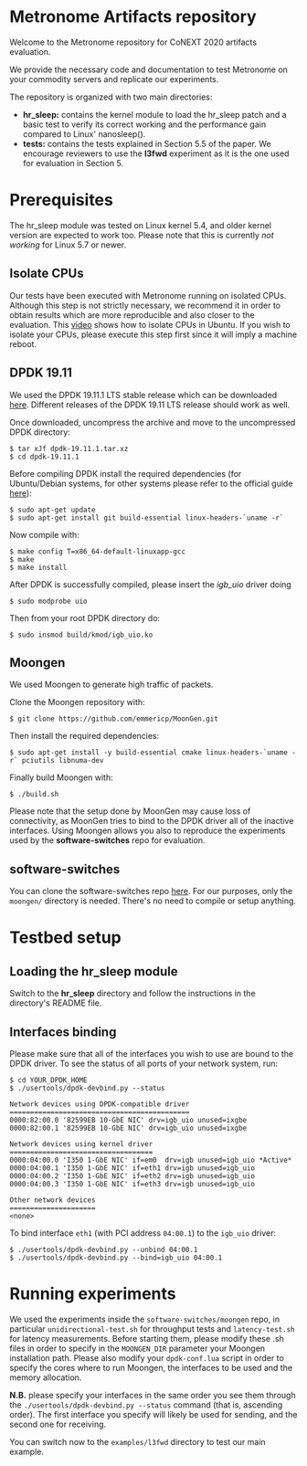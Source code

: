 # Metronome Artifacts repository
Welcome to the Metronome repository for CoNEXT 2020 artifacts evaluation.

We provide the necessary code and documentation to test Metronome on your commodity servers 
and replicate our experiments.

The repository is organized with two main directories:
* **hr_sleep:** contains the kernel module to load the hr_sleep patch and a basic test to verify its correct working and the performance gain compared to Linux' nanosleep().
*  **tests:** contains the tests explained in Section 5.5 of the paper. We encourage reviewers to use the **l3fwd** experiment as it is the one used for evaluation in Section 5. 
# Prerequisites
The hr_sleep module was tested on Linux kernel 5.4, and older kernel version are expected to work too. Please note that this is currently
*not working* for Linux 5.7 or newer.
## Isolate CPUs
Our tests have been executed with Metronome running on isolated CPUs. Although this step is not strictly necessary, we recommend it in order to obtain results which are more reproducible and also closer to the evaluation. This [video](https://www.youtube.com/watch?v=FGVryuQRkOg) shows how to isolate CPUs in Ubuntu. If you wish to isolate your CPUs, please execute this step first since it will imply a machine reboot.
## DPDK 19.11
We used the DPDK 19.11.1 LTS stable release which can be downloaded [here](http://static.dpdk.org/rel/dpdk-19.11.1.tar.gz). Different releases of the DPDK 19.11 LTS release should work as well.

Once downloaded, uncompress the archive and move to the uncompressed DPDK directory:
```(bash)
$ tar xJf dpdk-19.11.1.tar.xz
$ cd dpdk-19.11.1
```
Before compiling DPDK install the required dependencies (for Ubuntu/Debian systems, for other systems please refer to the official guide [here](https://doc.dpdk.org/guides/linux_gsg/sys_reqs.html#compilation-of-the-dpdk)):
```(bash)
$ sudo apt-get update
$ sudo apt-get install git build-essential linux-headers-`uname -r`
```
Now compile with:
```(bash)
$ make config T=x86_64-default-linuxapp-gcc
$ make
$ make install
```
After DPDK is successfully compiled, please insert the *igb_uio* driver doing
```(bash)
$ sudo modprobe uio
```
Then from your root DPDK directory do:
```
$ sudo insmod build/kmod/igb_uio.ko
```
## Moongen
We used Moongen to generate high traffic of packets.

Clone the Moongen repository with:
```(bash)
$ git clone https://github.com/emmericp/MoonGen.git
```
Then install the required dependencies:
```(bash)
$ sudo apt-get install -y build-essential cmake linux-headers-`uname -r` pciutils libnuma-dev
```
Finally build Moongen with:
```(bash)
$ ./build.sh
```
Please note that the setup done by MoonGen may cause loss of connectivity, as MoonGen tries to bind to the DPDK driver all of the inactive interfaces.
Using Moongen allows you also to reproduce the experiments used by the **software-switches** repo for evaluation.
## software-switches
You can clone the software-switches repo [here](https://github.com/ztz1989/software-switches/tree/artifacts). For our purposes, only the ```moongen/``` directory is needed. There's no need to compile or setup anything.
# Testbed setup
## Loading the hr_sleep module
Switch to the **hr_sleep** directory and follow the instructions in the directory's README file.
## Interfaces binding
Please make sure that all of the interfaces you wish to use are bound to the DPDK driver.
To see the status of all ports of your network system, run:
```(bash)
$ cd YOUR_DPDK_HOME
$ ./usertools/dpdk-devbind.py --status

Network devices using DPDK-compatible driver
============================================
0000:82:00.0 '82599EB 10-GbE NIC' drv=igb_uio unused=ixgbe
0000:82:00.1 '82599EB 10-GbE NIC' drv=igb_uio unused=ixgbe

Network devices using kernel driver
===================================
0000:04:00.0 'I350 1-GbE NIC' if=em0  drv=igb unused=igb_uio *Active*
0000:04:00.1 'I350 1-GbE NIC' if=eth1 drv=igb unused=igb_uio
0000:04:00.2 'I350 1-GbE NIC' if=eth2 drv=igb unused=igb_uio
0000:04:00.3 'I350 1-GbE NIC' if=eth3 drv=igb unused=igb_uio

Other network devices
=====================
<none>
```
To bind interface ```eth1``` (with PCI address ```04:00.1```) to the ```igb_uio``` driver:
```(bash)
$ ./usertools/dpdk-devbind.py --unbind 04:00.1
$ ./usertools/dpdk-devbind.py --bind=igb_uio 04:00.1
```
# Running experiments
We used the experiments inside the ```software-switches/moongen``` repo, in particular ```unidirectional-test.sh``` for throughput tests and ```latency-test.sh``` for latency measurements. Before starting them, please modify these .sh files in order to specify in the ```MOONGEN_DIR``` parameter your Moongen installation path. Please also modify your ```dpdk-conf.lua``` script in order to specify the cores where to run Moongen, the interfaces to be used and the memory allocation.

**N.B.** please specify your interfaces in the same order you see them through the ```./usertools/dpdk-devbind.py --status``` command (that is, ascending order). The first interface you specify will likely be used for sending, and the second one for receiving.

You can switch now to the ```examples/l3fwd``` directory to test our main example.
